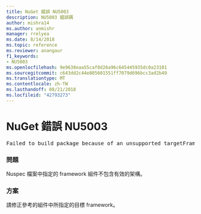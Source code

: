 ```yaml
---
title: NuGet 錯誤 NU5003
description: NU5003 錯誤碼
author: mishra14
ms.author: anmishr
manager: rrelyea
ms.date: 8/14/2018
ms.topic: reference
ms.reviewer: anangaur
f1_keywords:
- NU5003
ms.openlocfilehash: 9e9638eaa55caf0d26a96c645445935dc0a23101
ms.sourcegitcommit: c643dd2c44e085601551ff7079d696bcc3ad2b49
ms.translationtype: MT
ms.contentlocale: zh-TW
ms.lasthandoff: 08/21/2018
ms.locfileid: "42793273"
---
```

# <a name="nuget-error-nu5003"></a>NuGet 錯誤 NU5003
<pre>Failed to build package because of an unsupported targetFramework value on 'System.Net'.</pre>

### <a name="issue"></a>問題

Nuspec 檔案中指定的 framework 組件不包含有效的架構。


### <a name="solution"></a>方案

請修正參考的組件中所指定的目標 framework。

